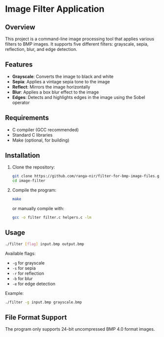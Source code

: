 # Image Filter Application

## Overview

This project is a command-line image processing tool that applies various filters to BMP images. It supports five different filters: grayscale, sepia, reflection, blur, and edge detection.

## Features

- **Grayscale**: Converts the image to black and white
- **Sepia**: Applies a vintage sepia tone to the image
- **Reflect**: Mirrors the image horizontally
- **Blur**: Applies a box blur effect to the image
- **Edges**: Detects and highlights edges in the image using the Sobel operator

## Requirements

- C compiler (GCC recommended)
- Standard C libraries
- Make (optional, for building)

## Installation

1. Clone the repository:
   ```bash
   git clone https://github.com/ranga-nir/filter-for-bmp-image-files.git
   cd image-filter
   ```

2. Compile the program:
   ```bash
   make
   ```
   or manually compile with:
   ```bash
   gcc -o filter filter.c helpers.c -lm
   ```

## Usage

```bash
./filter [flag] input.bmp output.bmp
```

Available flags:
- `-g` for grayscale
- `-s` for sepia
- `-r` for reflection
- `-b` for blur
- `-e` for edge detection

Example:
```bash
./filter -g input.bmp grayscale.bmp
```

## File Format Support

The program only supports 24-bit uncompressed BMP 4.0 format images.
